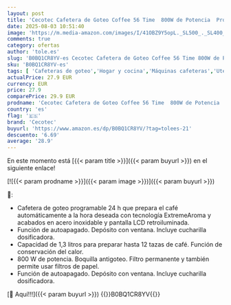 ```yaml
---
layout: post
title: 'Cecotec Cafetera de Goteo Coffee 56 Time  800W de Potencia  Programa tu café  Acero Inoxidable  Pantalla LCD  Boquilla antigoteo  Capacidad 1 3L para 10 tazas  Autoapagado  Deposito con ventana'
date: 2025-08-03 10:51:40
image: 'https://m.media-amazon.com/images/I/41OBZ9Y5opL._SL500_._SL400_.jpg'
comments: true
category: ofertas
author: 'tole.es'
slug: 'B0BQ1CR8YV-es Cecotec Cafetera de Goteo Coffee 56 Time 800W de Potencia...'
sku: 'B0BQ1CR8YV-es'
tags: [ 'Cafeteras de goteo','Hogar y cocina','Máquinas cafeteras','Utensilios para café y té','cafetera','cecotec','🇪🇸', ]
actualPrice: 27.9 EUR
currency: EUR
price: 27.9
comparePrice: 29.9 EUR
prodname: 'Cecotec Cafetera de Goteo Coffee 56 Time  800W de Potencia  Programa tu café  Acero Inoxidable  Pantalla LCD  Boquilla antigoteo  Capacidad 1 3L para 10 tazas  Autoapagado  Deposito con ventana'
country: 'es'
flag: '🇪🇸'
brand: 'Cecotec'
buyurl: 'https://www.amazon.es/dp/B0BQ1CR8YV/?tag=tolees-21'
descuento: '6.69'
average: '28.9'
---
```


En este momento está [{{< param title >}}]({{< param buyurl >}}) en el siguiente enlace!

[![{{< param prodname >}}]({{< param image >}})]({{< param buyurl >}})

🔎:

- Cafetera de goteo programable 24 h que prepara el café automáticamente a la hora deseada con tecnología ExtremeAroma y acabados en acero inoxidable y pantalla LCD retroiluminada.
- Función de autoapagado. Depósito con ventana. Incluye cucharilla dosificadora.
- Capacidad de 1,3 litros para preparar hasta 12 tazas de café. Función de conservación del calor.
- 800 W de potencia. Boquilla antigoteo. Filtro permanente y también permite usar filtros de papel.
- Función de autoapagado. Depósito con ventana. Incluye cucharilla dosificadora.

[🛒 Aquí!!!]({{< param buyurl >}})
{{<world>}}B0BQ1CR8YV{{</world>}}

